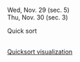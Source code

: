 
<div class="lecture1">

<!--
<div class="lecture1">
<div class="lecture2">
<div class="recitation">
<div class="important">
-->
<div class="column_date">

 <br> 
Wed, Nov. 29 (sec. 5) <br>
Thu, Nov. 30 (sec. 3)  



</div>

<div class="column_materials">
<p markdown="block">

Quick sort <br><br> 


[Quicksort visualization](https://opendsa-server.cs.vt.edu/ODSA/Books/Everything/html/Quicksort.html) 




<br><br>


</p>
</div>

<div class="column_assign">
<p markdown="block">

</p>
</div>
    
</div>
